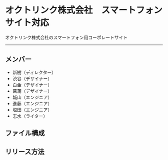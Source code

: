 # オクトリンク株式会社　スマートフォンサイト対応
オクトリンク株式会社のスマートフォン用コーポレートサイト

---

## メンバー
* 新樹（ディレクター）
* 渋谷（デザイナー）
* 白金（デザイナー）
* 菖蒲（デザイナー）
* 城山（エンジニア）
* 進藤（エンジニア）
* 塩田（エンジニア）
* 志水（ライター）

## ファイル構成

## リリース方法
